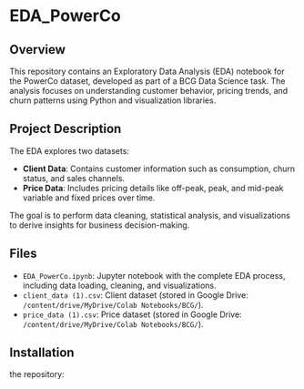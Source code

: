 # EDA_PowerCo

## Overview
This repository contains an Exploratory Data Analysis (EDA) notebook for the PowerCo dataset, developed as part of a BCG Data Science task. The analysis focuses on understanding customer behavior, pricing trends, and churn patterns using Python and visualization libraries.

## Project Description
The EDA explores two datasets:
- **Client Data**: Contains customer information such as consumption, churn status, and sales channels.
- **Price Data**: Includes pricing details like off-peak, peak, and mid-peak variable and fixed prices over time.

The goal is to perform data cleaning, statistical analysis, and visualizations to derive insights for business decision-making.

## Files
- `EDA_PowerCo.ipynb`: Jupyter notebook with the complete EDA process, including data loading, cleaning, and visualizations.
- `client_data (1).csv`: Client dataset (stored in Google Drive: `/content/drive/MyDrive/Colab Notebooks/BCG/`).
- `price_data (1).csv`: Price dataset (stored in Google Drive: `/content/drive/MyDrive/Colab Notebooks/BCG/`).

## Installation
the repository:
   
  [ git rep]:(https://github.com/Abre1234/EDA_PowerCo)
